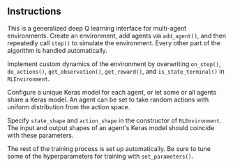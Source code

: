 <h2>Instructions</h2>

This is a generalized deep Q learning interface for multi-agent environments. Create an environment, add agents via <code>add_agent()</code>, and then repeatedly call <code>step()</code> to simulate the environment.  Every other part of the algorithm is handled automatically.

Implement custom dynamics of the environment by overwriting <code>on_step()</code>, <code>do_actions()</code>, <code>get_observation()</code>, <code>get_reward()</code>, and <code>is_state_terminal()</code> in <code>RLEnvironment</code>.

Configure a unique Keras model for each agent, or let some or all agents share a Keras model. An agent can be set to take random actions with uniform distribution from the action space.

Specify <code>state_shape</code> and <code>action_shape</code> in the constructor of <code>RLEnvironment</code>. The input and output shapes of an agent's Keras model should coincide with these parameters.

The rest of the training process is set up automatically. Be sure to tune some of the hyperparameters for training with <code>set_parameters()</code>.


